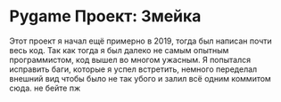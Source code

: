 # Pygame Проект: Змейка
Этот проект я начал ещё примерно в 2019, тогда был написан почти весь код. Так как тогда я был далеко не самым опытным программистом, код вышел во многом ужасным. Я попытался исправить баги, которые я успел встретить, немного переделал внешний вид чтобы было не так убого и залил всё одним коммитом сюда. не бейте пж